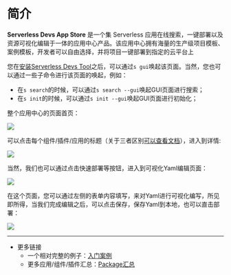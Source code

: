 # 简介

**Serverless Devs App Store** 是一个集 Serverless 应用在线搜索，一键部署以及资源可视化编辑于一体的应用中心产品。该应用中心拥有海量的生产级项目模板、案例模板，开发者可以自由选择，并将项目一键部署到指定的云平台上

您在[安装Serverless Devs Tool](../Serverless-Devs-Tool/其他文档/工具安装.md)之后，可以通过`s gui`唤起该页面。当然，您也可以通过一些子命令进行该页面的唤起，例如：

- 在`s search`的时候，可以通过`s search --gui`唤起GUI页面进行搜索；
- 在`s init`的时候，可以通过`s init --gui`唤起GUI页面进行初始化；

整个应用中心的页面首页：

![](https://images.serverlessfans.com/s-gui/docs/app-store-index.jpg)

可以点击每个组件/插件/应用的标题（关于三者区别[可以查看文档](../Serverless-Devs/Package相关/Package概念区分.md)），进入到详情:

![](https://images.serverlessfans.com/s-gui/docs/app-store-content.jpg)

当然，我们也可以通过点击快速部署等按钮，进入到可视化Yaml编辑页面：

![](https://images.serverlessfans.com/s-gui/docs/app-store-yaml.jpg)

在这个页面，您可以通过左侧的表单内容填写，来对Yaml进行可视化编写，所见即所得，当我们完成编辑之后，可以点击保存，保存Yaml到本地，也可以直击部署：

![](https://images.serverlessfans.com/s-gui/docs/app-store-demo.jpg)


-----

- 更多链接
  - 一个相对完整的例子：[入门案例](./快速开始.md)    
  - 更多应用/组件/插件汇总：[Package汇总](./Package汇总.md)    



